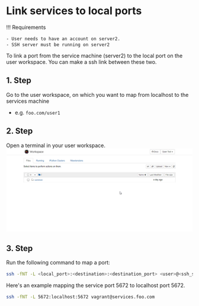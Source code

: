 # Link services to local ports

<!-- prettier-ignore -->
!!! Requirements

<!-- markdownlint-disable MD046 -->
    - User needs to have an account on server2.
    - SSH server must be running on server2

To link a port from the service machine (server2)
to the local port on the user workspace.
You can make a ssh link between these two.

## 1. Step

Go to the user workspace, on which you want to map
from localhost to the services machine

- e.g. `foo.com/user1`

## 2. Step

Open a terminal in your user workspace.
![Open terminal in user workspace](open_terminal_in_workspace.gif)

## 3. Step

Run the following command to map a port:

```sh
ssh -fNT -L <local_port>:<destination>:<destination_port> <user>@<ssh_server>

```

Here's an example mapping the service port 5672 to localhost port 5672.

```sh
ssh -fNT -L 5672:localhost:5672 vagrant@services.foo.com
```

